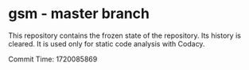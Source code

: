 # gsm - master branch

This repository contains the frozen state of the repository.
Its history is cleared. It is used only for static code
analysis with Codacy.

Commit Time: 1720085869